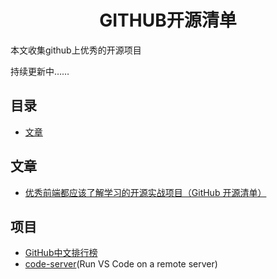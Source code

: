 <h1 align="center">GITHUB开源清单</h1>

本文收集github上优秀的开源项目

持续更新中……


## 目录

* [文章](文章.md)

## 文章
* [优秀前端都应该了解学习的开源实战项目（GitHub 开源清单）](https://zhuanlan.zhihu.com/p/69268226)

## 项目
* [GitHub中文排行榜](https://github.com/kon9chunkit/GitHub-Chinese-Top-Charts)
* [code-server](https://github.com/cdr/code-server)(Run VS Code on a remote server)


